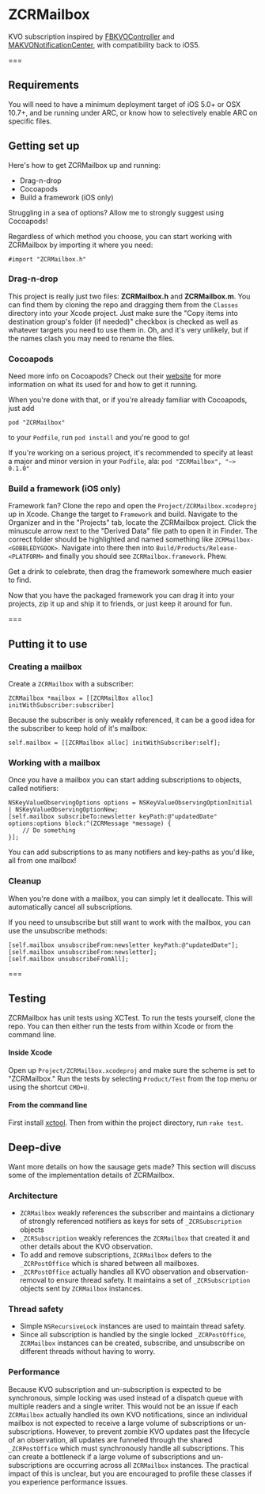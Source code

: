 # ZCRMailbox

KVO subscription inspired by [FBKVOController](https://github.com/facebook/KVOController) and [MAKVONotificationCenter](https://github.com/mikeash/MAKVONotificationCenter), with compatibility back to iOS5.

===

## Requirements

You will need to have a minimum deployment target of iOS 5.0+ or OSX 10.7+, and be running under ARC, or know how to selectively enable ARC on specific files.

## Getting set up

Here's how to get ZCRMailbox up and running:

* Drag-n-drop
* Cocoapods
* Build a framework (iOS only)

Struggling in a sea of options? Allow me to strongly suggest using Cocoapods!

Regardless of which method you choose, you can start working with ZCRMailbox by importing it where you need:

```
#import "ZCRMailbox.h"
```

### Drag-n-drop

This project is really just two files: **ZCRMailbox.h** and **ZCRMailbox.m**. You can find them by cloning the repo and dragging them from the `Classes` directory into your Xcode project. Just make sure the "Copy items into destination group's folder (if needed)" checkbox is checked as well as whatever targets you need to use them in. Oh, and it's very unlikely, but if the names clash you may need to rename the files.

### Cocoapods

Need more info on Cocoapods? Check out their [website](http://cocoapods.org/) for more information on what its used for and how to get it running.

When you're done with that, or if you're already familiar with Cocoapods, just add

```
pod "ZCRMailbox"
```

to your `Podfile`, run `pod install` and you're good to go!

If you're working on a serious project, it's recommended to specify at least a major and minor version in your `Podfile`, ala: `pod "ZCRMailbox", "~> 0.1.0"`

### Build a framework (iOS only)

Framework fan? Clone the repo and open the `Project/ZCRMailbox.xcodeproj` up in Xcode. Change the target to `Framework` and build. Navigate to the Organizer and in the "Projects" tab, locate the ZCRMailbox project. Click the minuscule arrow next to the "Derived Data" file path to open it in Finder. The correct folder should be highlighted and named something like `ZCRMailbox-<GOBBLEDYGOOK>`. Navigate into there then into `Build/Products/Release-<PLATFORM>` and finally you should see `ZCRMailbox.framework`. Phew.

Get a drink to celebrate, then drag the framework somewhere much easier to find.

Now that you have the packaged framework you can drag it into your projects, zip it up and ship it to friends, or just keep it around for fun.

===

## Putting it to use

### Creating a mailbox

Create a `ZCRMailbox` with a subscriber:

```
ZCRMailbox *mailbox = [[ZCRMailBox alloc] initWithSubscriber:subscriber]
```

Because the subscriber is only weakly referenced, it can be a good idea for the subscriber to keep hold of it's mailbox:

```
self.mailbox = [[ZCRMailbox alloc] initWithSubscriber:self];
```

### Working with a mailbox

Once you have a mailbox you can start adding subscriptions to objects, called notifiers:

```
NSKeyValueObservingOptions options = NSKeyValueObservingOptionInitial | NSKeyValueObservingOptionNew;
[self.mailbox subscribeTo:newsletter keyPath:@"updatedDate" options:options block:^(ZCRMessage *message) {
	// Do something
}];
```

You can add subscriptions to as many notifiers and key-paths as you'd like, all from one mailbox!

### Cleanup

When you're done with a mailbox, you can simply let it deallocate. This will automatically cancel all subscriptions.

If you need to unsubscribe but still want to work with the mailbox, you can use the unsubscribe methods:

```
[self.mailbox unsubscribeFrom:newsletter keyPath:@"updatedDate"];
[self.mailbox unsubscribeFrom:newsletter];
[self.mailbox unsubscribeFromAll];
```

===

## Testing

ZCRMailbox has unit tests using XCTest. To run the tests yourself, clone the repo. You can then either run the tests from within Xcode or from the command line.

#### Inside Xcode

Open up `Project/ZCRMailbox.xcodeproj` and make sure the scheme is set to "ZCRMailbox." Run the tests by selecting `Product/Test` from the top menu or using the shortcut `CMD+U`.

#### From the command line

First install [xctool](https://github.com/facebook/xctool). Then from within the project directory, run `rake test`.

## Deep-dive

Want more details on how the sausage gets made? This section will discuss some of the implementation details of ZCRMailbox.

### Architecture

* `ZCRMailbox` weakly references the subscriber and maintains a dictionary of strongly referenced notifiers as keys for sets of `_ZCRSubscription` objects
* `_ZCRSubscription` weakly references the `ZCRMailbox` that created it and other details about the KVO observation.
* To add and remove subscriptions, `ZCRMailbox` defers to the `_ZCRPostOffice` which is shared between all mailboxes.
* `_ZCRPostOffice` actually handles all KVO observation and observation-removal to ensure thread safety. It maintains a set of `_ZCRSubscription` objects sent by `ZCRMailbox` instances.

### Thread safety

* Simple `NSRecursiveLock` instances are used to maintain thread safety.
* Since all subscription is handled by the single locked `_ZCRPostOffice`, `ZCRMailbox` instances can be created, subscribe, and unsubscribe on different threads without having to worry.

### Performance

Because KVO subscription and un-subscription is expected to be synchronous, simple locking was used instead of a dispatch queue with multiple readers and a single writer. This would not be an issue if each `ZCRMailbox` actually handled its own KVO notifications, since an individual mailbox is not expected to receive a large volume of subscriptions or un-subscriptions. However, to prevent zombie KVO updates past the lifecycle of an observation, all updates are funneled through the shared `_ZCRPostOffice` which must synchronously handle all subscriptions. This can create a bottleneck if a large volume of subscriptions and un-subscriptions are occurring across all `ZCRMailbox` instances. The practical impact of this is unclear, but you are encouraged to profile these classes if you experience performance issues.



